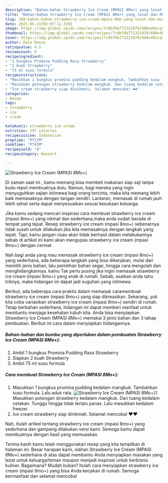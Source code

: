 ```yaml
---
description: "Bahan-bahan Strawberry Ice Cream (MPASI 8Mo+) yang lezat dan Mudah Dibuat"
title: "Bahan-bahan Strawberry Ice Cream (MPASI 8Mo+) yang lezat dan Mudah Dibuat"
slug: 268-bahan-bahan-strawberry-ice-cream-mpasi-8mo-yang-lezat-dan-mudah-dibuat
date: 2021-05-21T02:07:11.329Z
image: https://img-global.cpcdn.com/recipes/7c9b76b771321970/680x482cq70/strawberry-ice-cream-mpasi-8mo-foto-resep-utama.jpg
thumbnail: https://img-global.cpcdn.com/recipes/7c9b76b771321970/680x482cq70/strawberry-ice-cream-mpasi-8mo-foto-resep-utama.jpg
cover: https://img-global.cpcdn.com/recipes/7c9b76b771321970/680x482cq70/strawberry-ice-cream-mpasi-8mo-foto-resep-utama.jpg
author: Dale Reese
ratingvalue: 4.5
reviewcount: 9
recipeingredient:
- "1 bungkus Promina Pudding Rasa Strawberry"
- "2 buah Strawberry"
- "75 ml susu formula"
recipeinstructions:
- "Masukkan 1 bungkus promina pudding kedalam mangkuk. Tambahkan susu formula. Lalu aduk rata."
- "Masukkan potongan strawberry kedalam mangkuk. Dan tuang kedalam cetakan. Tunggu hingga tidak terlalu panas. Lalu masukkan kedalam freezer."
- "Ice cream strawberry siap dinikmati. Selamat mencoba! ❤️❤️"
categories:
- Resep
tags:
- strawberry
- ice
- cream

katakunci: strawberry ice cream 
nutrition: 197 calories
recipecuisine: Indonesian
preptime: "PT17M"
cooktime: "PT45M"
recipeyield: "4"
recipecategory: Dessert

---
```



![Strawberry Ice Cream (MPASI 8Mo+)](https://img-global.cpcdn.com/recipes/7c9b76b771321970/680x482cq70/strawberry-ice-cream-mpasi-8mo-foto-resep-utama.jpg)

Di zaman  saat ini , kamu memang bisa membeli makanan siap saji tanpa kudu repot membuatnya dulu. Namun, bagi mereka yang ingin menyuguhkan sajian istimewa bagi orang tercinta, maka kita memang lebih baik memasaknya dengan tangan sendiri. Lantaran, memasak di rumah jauh lebih sehat serta dapat menyesuaikan sesuai kesukaan keluarga.

Jika kamu sedang mencari inspirasi cara membuat strawberry ice cream (mpasi 8mo+) yang nikmat dan sederhana,maka anda sudah berada di tempat yang tepat. Resep strawberry ice cream (mpasi 8mo+)  sebenarnya tidak susah untuk dilakukan jika kita memasaknya dengan langkah yang tepat. Tapi, kamu jangan risau akan tidak berhasil dalam melakukannya 
sebab di artikel ini kami akan mengupas strawberry ice cream (mpasi 8mo+) dengan cermat.  



Nah bagi anda yang mau memasak strawberry ice cream (mpasi 8mo+) yang sederhana, ada beberapa langkah yang bisa dikerjakan, mulai dari memilih jenis bahan, lalu pemilihan bahan segar, hingga cara mengolah dan menghidangkannya. kamu Tak perlu pusing jika ingin memasak strawberry ice cream (mpasi 8mo+) yang enak di rumah. Sebab, asalkan anda  tahu triknya, maka hidangan ini dapat jadi suguhan yang istimewa.

Berikut, ada beberapa cara praktis  dalam memasak caramembuat strawberry ice cream (mpasi 8mo+) yang siap dikreasikan. Sekarang, yuk kita coba variasikan strawberry ice cream (mpasi 8mo+) sendiri di rumah. Tetap berbahan sederhana, hidangan ini dapat memberi manfaat untuk membantu menjaga kesehatan tubuh kita. Anda bisa menyiapkan Strawberry Ice Cream (MPASI 8Mo+) memakai 3 jenis bahan dan 3 tahap pembuatan. Berikut ini cara dalam menyiapkan hidangannya.

<!--inarticleads1-->

##### Bahan-bahan dan bumbu yang diperlukan dalam pembuatan Strawberry Ice Cream (MPASI 8Mo+):

1. Ambil 1 bungkus Promina Pudding Rasa Strawberry
1. Siapkan 2 buah Strawberry
1. Ambil 75 ml susu formula




<!--inarticleads2-->

##### Cara membuat Strawberry Ice Cream (MPASI 8Mo+):

1. Masukkan 1 bungkus promina pudding kedalam mangkuk. Tambahkan susu formula. Lalu aduk rata.
<img src="https://img-global.cpcdn.com/steps/8b831ac16de18cce/160x128cq70/strawberry-ice-cream-mpasi-8mo-langkah-memasak-1-foto.jpg" alt="Strawberry Ice Cream (MPASI 8Mo+)">1. Masukkan potongan strawberry kedalam mangkuk. Dan tuang kedalam cetakan. Tunggu hingga tidak terlalu panas. Lalu masukkan kedalam freezer.
1. Ice cream strawberry siap dinikmati. Selamat mencoba! ❤️❤️




Nah, itulah artikel tentang  strawberry ice cream (mpasi 8mo+)  yang sederhana dan gampang dilakukan versi kami. Semoga kamu dapat membuatnya dengan hasil yang memuaskan. 

Terima kasih kamu telah menggunakan resep yang kita tampilkan di halaman ini. Besar harapan kami, olahan  Strawberry Ice Cream (MPASI 8Mo+) sederhana di atas dapat membantu Anda menyiapkan masakan yang lezat untuk keluarga/teman maupun menjadi inspirasi untuk berbisnis kuliner. Bagaimana? Mudah bukan? Itulah cara menyiapkan strawberry ice cream (mpasi 8mo+) yang bisa Anda kerjakan di rumah. Semoga bermanfaat dan selamat mencoba!

